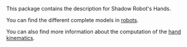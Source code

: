 This package contains the description for Shadow Robot's Hands.

You can find the different complete models in [robots](robots).

You can also find more information about the computation of the [hand kinematics](doc/HandInertia.md).
